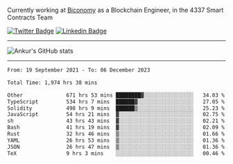 Currently working at [Biconomy](https://biconomy.io/) as a Blockchain Engineer, in the 4337 Smart Contracts Team

 [![Twitter Badge](https://img.shields.io/badge/-@ankurdubey521-1ca0f1?style=flat-square&labelColor=1ca0f1&logo=twitter&logoColor=white&link=https://twitter.com/ankurdubey521)](https://twitter.com/ankurdubey521) [![Linkedin Badge](https://img.shields.io/badge/-ankurdubey521-blue?style=flat-square&logo=Linkedin&logoColor=white&link=https://www.linkedin.com/in/ankurdubey521/)](https://www.linkedin.com/in/ankurdubey521/)

<hr/>

![Ankur's GitHub stats](https://github-readme-stats.vercel.app/api?username=ankurdubey521&count_private=true&theme=radical)

<hr/>

<!--START_SECTION:waka-->

```txt
From: 19 September 2021 - To: 06 December 2023

Total Time: 1,974 hrs 38 mins

Other              671 hrs 53 mins ████████▓░░░░░░░░░░░░░░░░   34.03 %
TypeScript         534 hrs 7 mins  ██████▓░░░░░░░░░░░░░░░░░░   27.05 %
Solidity           498 hrs 9 mins  ██████▒░░░░░░░░░░░░░░░░░░   25.23 %
JavaScript         54 hrs 21 mins  ▓░░░░░░░░░░░░░░░░░░░░░░░░   02.75 %
sh                 43 hrs 43 mins  ▓░░░░░░░░░░░░░░░░░░░░░░░░   02.21 %
Bash               41 hrs 19 mins  ▓░░░░░░░░░░░░░░░░░░░░░░░░   02.09 %
Rust               32 hrs 46 mins  ▒░░░░░░░░░░░░░░░░░░░░░░░░   01.66 %
YAML               26 hrs 53 mins  ▒░░░░░░░░░░░░░░░░░░░░░░░░   01.36 %
JSON               26 hrs 47 mins  ▒░░░░░░░░░░░░░░░░░░░░░░░░   01.36 %
TeX                9 hrs 3 mins    ░░░░░░░░░░░░░░░░░░░░░░░░░   00.46 %
```

<!--END_SECTION:waka-->
